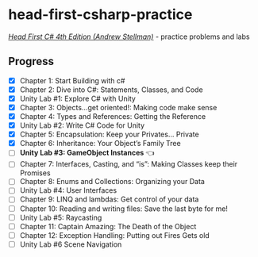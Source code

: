 # head-first-csharp-practice
_[Head First C# 4th Edition (Andrew Stellman)](<https://www.oreilly.com/library/view/head-first-c/9781491976692/>)_ - practice problems and labs

## Progress

- [x] Chapter 1: Start Building with c#
- [x] Chapter 2: Dive into C#: Statements, Classes, and Code
- [x] Unity Lab #1: Explore C# with Unity
- [x] Chapter 3: Objects…get oriented!: Making code make sense
- [x] Chapter 4: Types and References: Getting the Reference
- [x] Unity Lab #2: Write C# Code for Unity
- [x] Chapter 5: Encapsulation: Keep your Privates… Private
- [x] Chapter 6: Inheritance: Your Object’s Family Tree
- [ ] **Unity Lab #3: GameObject Instances** 👈
- [ ] Chapter 7: Interfaces, Casting, and “is”: Making Classes keep their Promises
- [ ] Chapter 8: Enums and Collections: Organizing your Data
- [ ] Unity Lab #4: User Interfaces
- [ ] Chapter 9: LINQ and lambdas: Get control of your data
- [ ] Chapter 10: Reading and writing files: Save the last byte for me!
- [ ] Unity Lab #5: Raycasting
- [ ] Chapter 11: Captain Amazing: The Death of the Object
- [ ] Chapter 12: Exception Handling: Putting out Fires Gets old
- [ ] Unity Lab #6 Scene Navigation
